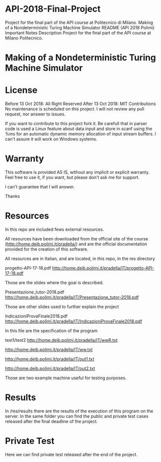 # API-2018-Final-Project
Project for the final part of the API course at Politecnico di Milano. Making of a Nondeterministic Turing Machine Simulator
README (API 2018 Polimi)
Important Notes
Description
Project for the final part of the API course at Milano Politecnico.

# Making of a Nondeterministic Turing Machine Simulator

# License
Before 13 Oct 2018: All Right Reserved
After 13 Oct 2018: MIT
Contributions
No maintenance is scheduled on this project. I will not review any pull request, nor answer to issues.

If you want to contribute to this project fork it. Be carefull that in parser code is used a Linux feature about data input and store in 
scanf using the %ms for an automatic dynamic memory allocation of input stream buffers. I can't assure it will work on Windows systems.

# Warranty
This software is provided AS IS, without any implicit or explicit warranty. Feel free to use it, if you want, but please don't ask me for support.

I can't guarantee that I will answer.

Thanks

# Resources
In this repo are included fews external resources.

All resources have been downloaded from the official site of the course (http://home.deib.polimi.it/pradella/) and are the official documentation provided for the creation of this software.

All resources are in Italian, and are located, in this repo, in the res directory

progetto-API-17-18.pdf
http://home.deib.polimi.it/pradella/IT/progetto-API-17-18.pdf

Those are the slides where the goal is described.

Presentazione_tutor-2018.pdf
http://home.deib.polimi.it/pradella/IT/Presentazione_tutor-2018.pdf

Those are other slides used to further explain the project

IndicazioniProvaFinale2018.pdf
http://home.deib.polimi.it/pradella/IT/IndicazioniProvaFinale2018.pdf

In this file are the specification of the program

test1/test2
http://home.deib.polimi.it/pradella/IT/wwR.txt

http://home.deib.polimi.it/pradella/IT/ww.txt

http://home.deib.polimi.it/pradella/IT/out1.txt

http://home.deib.polimi.it/pradella/IT/out2.txt

Those are two example machine useful for testing purposes.

# Results
In /res/results there are the results of the execution of this program on the server. In the same folder you can find the public and private test cases released after the final deadline of the project.

# Private Test
Here we can find private test released after the end of the project.
